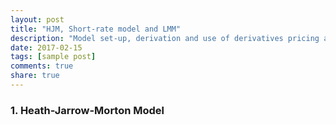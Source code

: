 ```yaml
---
layout: post
title: "HJM, Short-rate model and LMM"
description: "Model set-up, derivation and use of derivatives pricing are listed here."
date: 2017-02-15
tags: [sample post]
comments: true
share: true
---
```


### 1. Heath-Jarrow-Morton Model
